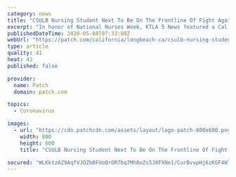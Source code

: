 ```yaml
---
category: news
title: "CSULB Nursing Student Next To Be On The Frontline Of Fight Against Coronavirus"
excerpt: "In honor of National Nurses Week, KTLA 5 News featured a Cal State Long Beach nursing stduent who will graduate and start her first job as a nurse in the middle of the coronavirus pandemic. Kourtney Gomez explains finishing her semester amid a pandemic,"
publishedDateTime: 2020-05-08T07:33:00Z
webUrl: "https://patch.com/california/longbeach-ca/csulb-nursing-student-next-be-frontline-fight-against-coronavirus"
type: article
quality: 41
heat: 41
published: false

provider:
  name: Patch
  domain: patch.com

topics:
  - Coronavirus

images:
  - url: "https://cdn.patchcdn.com/assets/layout/logo-patch-800x600.png"
    width: 800
    height: 600
    title: "CSULB Nursing Student Next To Be On The Frontline Of Fight Against Coronavirus"

secured: "WLKktzAZ9AqfVJOZb0FUoQrOR7bq7Mh0oZs5J8FXNe1/CurBvvpHj6zKGF4HlZHcmgUigNOzeVMHK4Z/RNji2KuF9lMPI3IpJ1tlrDCFR4XOtnBlwLc/qaigfZUaUjl9FC54G34rZYADIeDg88cBgZQpnvXwHFZGZ9nl7V1GJZBIdpmvSJ8UNz1CNdCJ4iOfZSmrT3GEuXKYuQwOrBCwx3xaR6qfuD5dl02hggxvD9sXalzBlIMg/tQfSll4G4aAL4+gZXUwSRkfzIRxY2t0ZP1cClk5eNloMhPioBHfgEbizUNaSBQjFP94NCbYZT1N;DWMT63KRp3Yxz4lkGljg+Q=="
---
```


